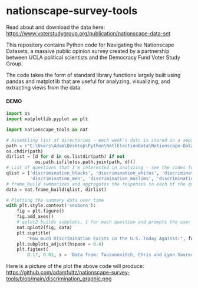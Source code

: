 # nationscape-survey-tools
Read about and download the data here: https://www.voterstudygroup.org/publication/nationscape-data-set 

This repository contains Python code for Navigating the Nationscape Datasets, a massive public opinion survey created by a partnership between UCLA political scientists and the Democracy Fund Voter Study Group. 

The code takes the form of standard library functions largely built using pandas and matplotlib that are useful for analyzing, visualizing, and extracting views from the data.

#### DEMO
```python
import os
import matplotlib.pyplot as plt

import nationscape_tools as nat

# Assembling list of directories - each week's data is stored in a separate directory named nsYYYYMMDD (year, month, starting day)
path = r"C:\Users\Adam\Desktop\Python\NatlElectionData\Nationscape-DataRelease_WeeklyMaterials_DTA\combined"
os.chdir(path)
dirlist = [d for d in os.listdir(path) if not 
           os.path.isfile(os.path.join(path, d))]
# List of questions that I'm interested in analyzing - see the codes for each question in the codebook PDF file in each week's directory
qlist = ['discrimination_blacks', 'discrimination_whites', 'discrimination_women',
         'discrimination_men', 'discrimination_muslims', 'discrimination_christians']
# frame_build summarizes and aggregates the responses to each of the questions we're interested in by combining the data in each directory
data = nat.frame_build(qlist, dirlist)

# Plotting the summary data over time
with plt.style.context('seaborn'):
    fig = plt.figure()
    fig.add_axes()
    # qplot2 builds subplots, 1 for each question and prompts the user if they want to create a unique title for each subplot
    nat.qplot2(fig, data)
    plt.suptitle(
        "How much Discrimination Exists in the U.S. Today Against:", fontsize = 16)
    plt.subplots_adjust(hspace = 0.4)
    plt.figtext(
        0.17, 0.01, s = 'Data from: Tausanovitch, Chris and Lynn Vavreck. 2020. Democracy Fund + UCLA Nationscape. Retrieved from https://www.voterstudygroup.org/publication/nationscape-data-set.')   
```
Here is a picture of the plot the above code will produce:
https://github.com/adamfultz/nationscape-survey-tools/blob/main/discrimination_graphic.png

